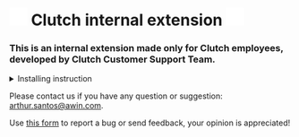 # ![Clutch logo](./images/clutch%20-%2032x32.png) Clutch internal extension ![Clutch logo](./images/clutch%20-%2032x32.png)
### This is an internal extension made only for Clutch employees, developed by Clutch Customer Support Team.

<details>

<summary>Installing instruction</summary>

> MICROSOFT EDGE:
> 
>-  Use [this link](#) to install the extension into your browser.



> GOOGLE CHROME:
>
> - Download the sas-extension code by clicking at [this link](#)
>
>  - Activate the Developer mode at the chrome://extensions/ page and upload the unpacked folder there.



> MOZILLA FIREFOX:
>
>  - TBA

</details>

Please contact us if you have any question or suggestion: arthur.santos@awin.com.

Use [this form](#) to report a bug or send feedback, your opinion is appreciated!
